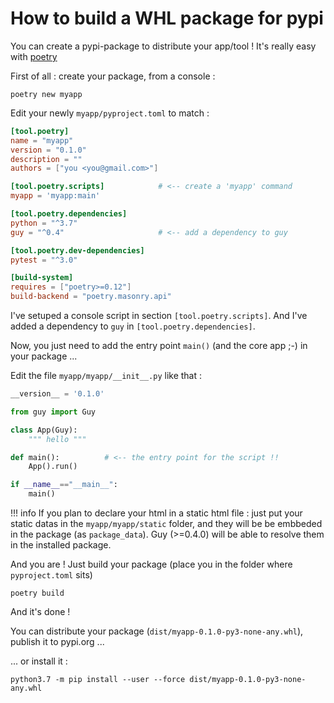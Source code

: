 # How to build a WHL package for pypi

You can create a pypi-package to distribute your app/tool !
It's really easy with [poetry](https://python-poetry.org/)

First of all : create your package, from a console :

    poetry new myapp
    
Edit your newly `myapp/pyproject.toml` to match :

```toml hl_lines="7 8 12"
[tool.poetry]
name = "myapp"
version = "0.1.0"
description = ""
authors = ["you <you@gmail.com>"]

[tool.poetry.scripts]            # <-- create a 'myapp' command
myapp = 'myapp:main'

[tool.poetry.dependencies]
python = "^3.7"
guy = "^0.4"                     # <-- add a dependency to guy

[tool.poetry.dev-dependencies]
pytest = "^3.0"

[build-system]
requires = ["poetry>=0.12"]
build-backend = "poetry.masonry.api"
```

I've setuped a console script in section `[tool.poetry.scripts]`. And I've added a dependency to `guy` in `[tool.poetry.dependencies]`.

Now, you just need to add the entry point `main()` (and the core app ;-) in your package ...

Edit the file `myapp/myapp/__init__.py` like that :

```python
__version__ = '0.1.0'

from guy import Guy

class App(Guy):
    """ hello """

def main():          # <-- the entry point for the script !!
    App().run()

if __name__=="__main__":
    main()
```

!!! info
    If you plan to declare your html in a static html file : just put your static datas in the `myapp/myapp/static` folder,
    and they will be be embbeded in the package (as `package_data`). Guy (>=0.4.0) will be able to resolve them in
    the installed package.


And you are ! Just build your package (place you in the folder where `pyproject.toml` sits)

    poetry build
    
And it's done ! 

You can distribute your package (`dist/myapp-0.1.0-py3-none-any.whl`), publish it to pypi.org ...

... or install it :

    python3.7 -m pip install --user --force dist/myapp-0.1.0-py3-none-any.whl 
